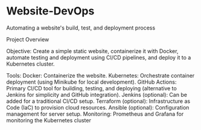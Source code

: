 # Website-DevOps
Automating a website's build, test, and deployment process

Project Overview

Objective: Create a simple static website, containerize it with Docker, automate testing and deployment using CI/CD pipelines, and deploy it to a Kubernetes cluster.

Tools:
    Docker: Containerize the website.
    Kubernetes: Orchestrate container deployment (using Minikube for local development).
    GitHub Actions: Primary CI/CD tool for building, testing, and deploying (alternative to Jenkins for simplicity and GitHub integration).
    Jenkins (optional): Can be added for a traditional CI/CD setup.
    Terraform (optional): Infrastructure as Code (IaC) to provision cloud resources.
    Ansible (optional): Configuration management for server setup.
    Monitoring: Prometheus and Grafana for monitoring the Kubernetes cluster
